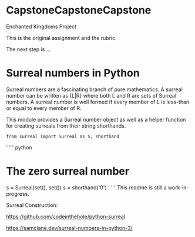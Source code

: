 # CapstoneCapstoneCapstone
Enchanted Kingdoms Project

This is the original assignment and the rubric.

The next step is ...

# Surreal numbers in Python

Surreal numbers are a fascinating branch of pure mathematics.  A surreal number can 
be written as {L|R} where both L and R are sets of Surreal numbers.  A surreal number is
well formed if every member of L is less-than or equal to every member of R.

This module provides a Surreal number object as well as a helper function for creating
surreals from their string shorthands.

	from surreal import Surreal as S, shorthand
	
' ' '    python
# The zero surreal number
s = Surreal(set(), set())
s = shorthand('0')
' ' '
This readme is still a work-in-progress.


Surreal Construction:

https://github.com/codeinthehole/python-surreal

https://samclane.dev/surreal-numbers-in-python-3/
